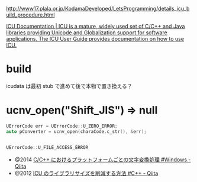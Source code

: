 http://www17.plala.or.jp/KodamaDeveloped/LetsProgramming/details_icu_build_procedure.html

[ICU Documentation | ICU is a mature, widely used set of C/C++ and Java libraries providing Unicode and Globalization support for software applications. The ICU User Guide provides documentation on how to use ICU.](https://unicode-org.github.io/icu/)

# build
icudata は最初 stub で進めて後で本物で置き換える？

# ucnv_open("Shift_JIS") => null

```cpp
UErrorCode err = UErrorCode::U_ZERO_ERROR;
auto pConverter = ucnv_open(charaCode.c_str(), &err);


UErrorCode::U_FILE_ACCESS_ERROR
```

- @2014 [C/C++ におけるプラットフォームごとの文字変換処理 #Windows - Qiita](https://qiita.com/shimacpyon/items/17274fbfb711965f2d1a)
- @2012 [ICU のライブラリサイズを削減する方法 #C++ - Qiita](https://qiita.com/shimacpyon/items/652281d6b28572fd434d)

